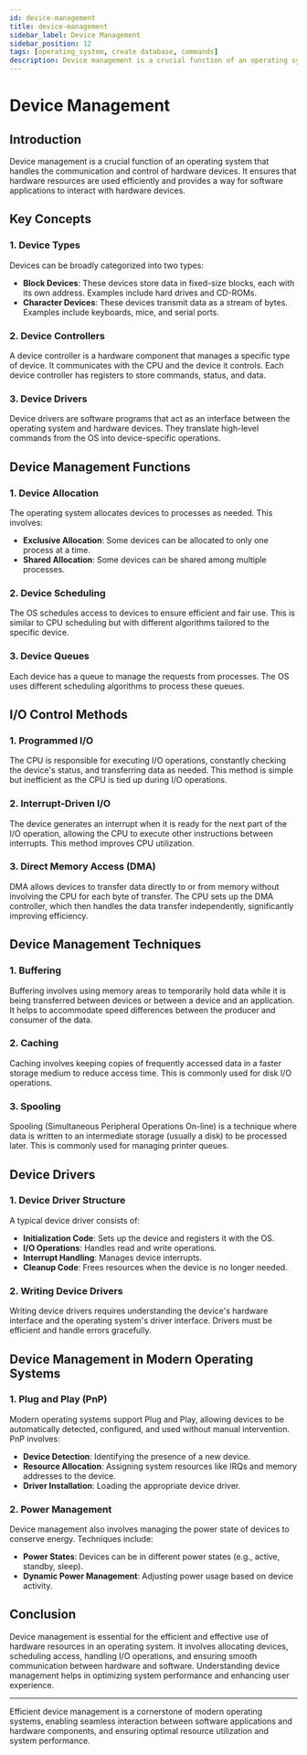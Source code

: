 ```yaml
---
id: device-management
title: device-management
sidebar_label: Device Management
sidebar_position: 12
tags: [operating_system, create database, commands]
description: Device management is a crucial function of an operating system that handles the communication and control of hardware devices.
---
```

# Device Management

## Introduction
Device management is a crucial function of an operating system that handles the communication and control of hardware devices. It ensures that hardware resources are used efficiently and provides a way for software applications to interact with hardware devices.

## Key Concepts

### 1. Device Types
Devices can be broadly categorized into two types:
- **Block Devices**: These devices store data in fixed-size blocks, each with its own address. Examples include hard drives and CD-ROMs.
- **Character Devices**: These devices transmit data as a stream of bytes. Examples include keyboards, mice, and serial ports.

### 2. Device Controllers
A device controller is a hardware component that manages a specific type of device. It communicates with the CPU and the device it controls. Each device controller has registers to store commands, status, and data.

### 3. Device Drivers
Device drivers are software programs that act as an interface between the operating system and hardware devices. They translate high-level commands from the OS into device-specific operations.

## Device Management Functions

### 1. Device Allocation
The operating system allocates devices to processes as needed. This involves:
- **Exclusive Allocation**: Some devices can be allocated to only one process at a time.
- **Shared Allocation**: Some devices can be shared among multiple processes.

### 2. Device Scheduling
The OS schedules access to devices to ensure efficient and fair use. This is similar to CPU scheduling but with different algorithms tailored to the specific device.

### 3. Device Queues
Each device has a queue to manage the requests from processes. The OS uses different scheduling algorithms to process these queues.

## I/O Control Methods

### 1. Programmed I/O
The CPU is responsible for executing I/O operations, constantly checking the device's status, and transferring data as needed. This method is simple but inefficient as the CPU is tied up during I/O operations.

### 2. Interrupt-Driven I/O
The device generates an interrupt when it is ready for the next part of the I/O operation, allowing the CPU to execute other instructions between interrupts. This method improves CPU utilization.

### 3. Direct Memory Access (DMA)
DMA allows devices to transfer data directly to or from memory without involving the CPU for each byte of transfer. The CPU sets up the DMA controller, which then handles the data transfer independently, significantly improving efficiency.

## Device Management Techniques

### 1. Buffering
Buffering involves using memory areas to temporarily hold data while it is being transferred between devices or between a device and an application. It helps to accommodate speed differences between the producer and consumer of the data.

### 2. Caching
Caching involves keeping copies of frequently accessed data in a faster storage medium to reduce access time. This is commonly used for disk I/O operations.

### 3. Spooling
Spooling (Simultaneous Peripheral Operations On-line) is a technique where data is written to an intermediate storage (usually a disk) to be processed later. This is commonly used for managing printer queues.

## Device Drivers

### 1. Device Driver Structure
A typical device driver consists of:
- **Initialization Code**: Sets up the device and registers it with the OS.
- **I/O Operations**: Handles read and write operations.
- **Interrupt Handling**: Manages device interrupts.
- **Cleanup Code**: Frees resources when the device is no longer needed.

### 2. Writing Device Drivers
Writing device drivers requires understanding the device's hardware interface and the operating system's driver interface. Drivers must be efficient and handle errors gracefully.

## Device Management in Modern Operating Systems

### 1. Plug and Play (PnP)
Modern operating systems support Plug and Play, allowing devices to be automatically detected, configured, and used without manual intervention. PnP involves:
- **Device Detection**: Identifying the presence of a new device.
- **Resource Allocation**: Assigning system resources like IRQs and memory addresses to the device.
- **Driver Installation**: Loading the appropriate device driver.

### 2. Power Management
Device management also involves managing the power state of devices to conserve energy. Techniques include:
- **Power States**: Devices can be in different power states (e.g., active, standby, sleep).
- **Dynamic Power Management**: Adjusting power usage based on device activity.

## Conclusion
Device management is essential for the efficient and effective use of hardware resources in an operating system. It involves allocating devices, scheduling access, handling I/O operations, and ensuring smooth communication between hardware and software. Understanding device management helps in optimizing system performance and enhancing user experience.

---

Efficient device management is a cornerstone of modern operating systems, enabling seamless interaction between software applications and hardware components, and ensuring optimal resource utilization and system performance.
